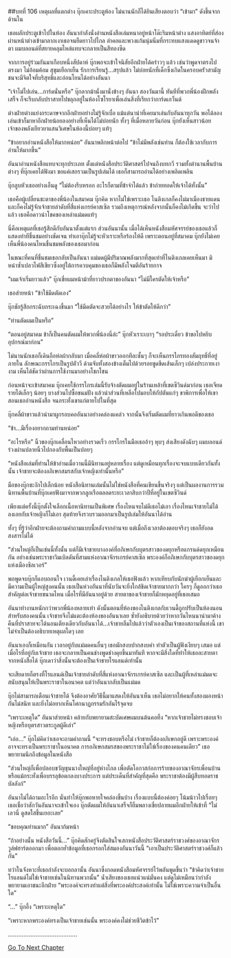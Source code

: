##บทที่ 106 เหตุผลที่แตกต่าง
บุ๊กเคาะประตูห้อง ไม่นานนักก็ได้ยินเสียงตอบว่า “เข้ามา” ดังขึ้นจากด้านใน


เธอผลักประตูเข้าไปในห้อง อันนากำลังนั่งอ่านหนังสือเล่มหนาอยู่หน้าโต๊ะริมหน้าต่าง แสงอาทิตย์ที่ส่องผ่านหน้าต่างเข้ามาลากเงาเธอจนยืดยาวไปไกล ลำคอและพวงแก้มนุ่มนิ่มที่กระทบแสงแดดดูขาวจนจ้าตา ผมบลอนด์ที่สยายคลุมไหล่แทบจะกลายเป็นสีทองซีด

จากการอยู่ร่วมกันมาเกือบหนึ่งสัปดาห์ บุ๊กพอจะเข้าใจนิสัยอีกฝ่ายได้คร่าวๆ แล้ว เช่นว่าพูดจาตรงไปตรงมา ไม่อ้อมค้อม สุขุมเยือกเย็น รักการเรียนรู้...สรุปแล้ว ไม่บ่อยนักที่เด็กซึ่งเกิดในครอบครัวสามัญชนจะมีจิตใจที่บริสุทธิ์และอ่อนโยนได้อย่างอันนา


“เจ้าไม่ไปเล่น...การ์ดนั่นหรือ” บุ๊กลากม้านั่งมานั่งข้างๆ อันนา สองวันมานี้ ทันทีที่พวกพี่น้องฝึกพลังเสร็จ ก็จะรีบกลับปราสาทไปขลุกอยู่ในห้องโซโรยาเพื่อเล่นสิ่งที่เรียกว่าการ์ดเกว็นต์


ต่างฝ่ายต่างแย่งกระดาษจากอีกฝ่ายอย่างไม่รู้จักเบื่อ แม้แต่นาน่าที่เคยมาเล่นกับอันนาทุกวัน พอได้ลองเล่นเข้าก็มาหาอีกฝ่ายน้อยลงอย่างที่เห็นได้ไม่บ่อยนัก ทั้งๆ ที่เมื่อหลายวันก่อน บุ๊กยังเห็นสาวน้อยเจ้าของพลังเยียวยาแสนวิเศษในห้องนี้บ่อยๆ แท้ๆ


“ข้าอยากอ่านหนังสือให้มากหน่อย” อันนาพลิกหน้าต่อไป “ข้าไม่มีพลังเช่นท่าน ก็ต้องใช้เวลากับการอ่านให้มากขึ้น”


อันนาอ่านหนังสือแทบจะทุกประเภท ตั้งแต่หนังสือประวัติศาสตร์ไปจนถึงบทกวี รวมทั้งตำนานพื้นบ้านต่างๆ ที่บุ๊กเคยได้ฟังมา ขอแค่เสกรวมเป็นรูปเล่มได้ เธอก็สามารถอ่านได้อย่างเพลิดเพลิน


บุ๊กลูบหัวเธออย่างเอ็นดู “ไม่ต้องรีบหรอก อะไรก็ตามที่ข้าจำได้แล้ว ข้าถ่ายทอดให้เจ้าได้ทั้งนั้น”


เธอคือผู้เปลี่ยนชะตาของพี่น้องในสมาคม บุ๊กคิด หากไม่ใช่เพราะเธอ ไนติงเกลก็คงไม่มาเมืองชายแดนและก็คงไม่รู้จักเจ้าชายลำดับที่สี่แห่งเกรย์คาสเซิล รวมถึงเหตุการณ์หลังจากนั้นก็คงไม่เกิดขึ้น จะว่าไปแล้ว เธอคือดาวนำโชคของเหล่าแม่มดแท้ๆ


นี่คือเหตุผลที่เธอรู้สึกดีกับอันนาตั้งแต่แรก ส่วนอันนานั้น เมื่อได้เห็นหนังสือมหัศจรรย์ของเธอแล้วก็แสดงท่าทีชื่นชมอย่างชัดเจน ทำเอาบุ๊กไม่รู้จะหัวเราะหรือร้องไห้ดี เพราะตอนอยู่ที่สมาคม บุ๊กยังไม่เคยเห็นพี่น้องคนไหนชื่นชมพลังของเธอมาก่อน


ในขณะที่คนที่ชื่นชมเธอกลับเป็นอันนา แม่มดผู้มีปริมาณพลังมากที่สุดเท่าที่ไนติงเกลเคยเห็นมา มิหนำซ้ำเปลวไฟสีเขียวซึ่งอยู่ใต้การควบคุมของเธอก็มีพลังโจมตีอันร้ายกาจ


“ผมเจ้าเริ่มยาวแล้ว” บุ๊กเขี่ยผมหน้าม้าที่ยาวปรกตาของอันนา “ไม่มีใครตัดให้เจ้าหรือ”


เธอส่ายหน้า “ข้าใช้มีดตัดเอง”


บุ๊กชักรู้สึกกระฉับกระเฉงขึ้นมา “ใช้มีดตัดจะสวยได้อย่างไร ให้ข้าตัดให้ดีกว่า”


“ท่านตัดผมเป็นหรือ”


“ตอนอยู่สมาคม ข้าก็เป็นคนตัดผมให้พวกพี่น้องนี่ล่ะ” บุ๊กหัวเราะเบาๆ “รอประเดี๋ยว ข้าขอไปหยิบอุปกรณ์มาก่อน”


ไม่นานนักเธอก็เดินถือห่อผ้ากลับมา เมื่อคลี่ห่อผ้าขาวออกทีละชั้นๆ ก็จะเห็นกรรไกรทองสัมฤทธิ์ที่อยู่ภายใน ลักษณะกรรไกรเป็นรูปตัววี ด้ามจับทั้งสองข้างเต็มไปด้วยรอยขูดขีดเส้นเล็กๆ เปล่งประกายเงางาม เห็นได้ชัดว่าผ่านการใช้งานมาอย่างโชกโชน


ก่อนหน้าจะเข้าสมาคม บุ๊กเคยใช้กรรไกรเล่มนี้รับจ้างตัดผมอยู่ในร้านเหล้าที่เขตซีวินด์มาก่อน เธอเจียดรายได้เล็กๆ น้อยๆ บางส่วนไปซื้อขนมปัง แล้วนำส่วนที่เหลือไปมอบให้กัปตันแก่ๆ ขาพิการเพื่อให้เขาสอนเธออ่านหนังสือ จนกระทั่งเขาแก่ตายไปในที่สุด


บุ๊กคลี่ผ้าขาวแล้วนำมาผูกรอบคออันนาอย่างคล่องแคล่ว จากนั้นจึงเริ่มตัดผมที่ยาวเกินพอดีของเธอ


“ข้า...มีเรื่องอยากถามท่านหน่อย”


“อะไรหรือ” นิ้วของบุ๊กเคลื่อนไหวอย่างรวดเร็ว กรรไกรในมือเธออ้าๆ หุบๆ ส่งเสียงดังฉับๆ ผมบลอนด์ร่วงผ่านปลายนิ้วไปกองกับพื้นเป็นปอยๆ


“หนังสือเล่มที่ท่านให้ข้าอ่านเมื่อวานนี้มีนิทานอยู่หลายเรื่อง แต่ดูเหมือนทุกเรื่องจะจบแบบเดียวกันทั้งนั้น เจ้าชายจะต้องอภิเษกสมรสกับเจ้าหญิงเท่านั้นหรือ”


มือของบุ๊กชะงักไปเล็กน้อย หนังสือนิทานเล่มนั้นไม่ใช่หนังสือที่คนเขียนขึ้นจริงๆ แต่เป็นผลงานการรวมนิทานพื้นบ้านที่บุ๊กเคยฟังมาจากพวกลูกเรือตลอดระยะเวลาสิบกว่าปีที่อยู่ในเขตซีวินด์


เพียงแต่ครั้งนี้บุ๊กตั้งใจเลือกเนื้อหานิทานเป็นพิเศษ เรื่องไหนจบไม่ดีเธอไม่เอา เรื่องไหนเจ้าชายไม่ได้ลงเอยกับเจ้าหญิงก็ไม่เอา สุดท้ายจึงรวบรวมออกมาเป็นรูปเล่มให้อันนาได้อ่าน


ทั้งๆ ที่รู้ว่าอีกฝ่ายจะต้องถามคำถามแบบนี้หลังจากอ่านจบ แต่เมื่อถึงเวลาต้องตอบจริงๆ เธอก็ยังอดสงสารไม่ได้


“ส่วนใหญ่ก็เป็นเช่นนี้ทั้งนั้น แต่ก็มีเจ้าชายบางองค์ที่อภิเษกกับบุตรสาวของดยุกหรือแกรนด์ดยุกเหมือนกัน อย่างเช่นพระราชาวิมเบิลดันที่สามแห่งอาณาจักรเกรย์คาสเซิล พระองค์ก็อภิเษกกับบุตรสาวของดยุกแห่งเมืองซิลเวอร์”


พอพูดจบบุ๊กก็แอบถอนใจ เวนดี้เคยเล่าเรื่องไนติงเกลให้เธอฟังแล้ว หากเทียบกับนักฆ่าผู้เยือกเย็นและมีความเป็นผู้ใหญ่สูงคนนั้น เธอเป็นห่วงอันนาที่นับวันจะยิ่งใกล้ชิดเจ้าชายมากกว่า ใครๆ ก็ดูออกว่าเธอสำคัญต่อเจ้าชายขนาดไหน เมื่อไรที่มีอันนาอยู่ด้วย สายตาของเจ้าชายก็มักหยุดอยู่ที่เธอเสมอ


อันนาทำงานหนักกว่าพวกพี่น้องหลายเท่า ดังนั้นตอนที่ห้องของไนติงเกลกับเวนดี้ถูกปรับเป็นห้องนอนสำหรับสองคนนั้น เจ้าชายจึงไม่แตะต้องห้องของอันนาเลย ซ้ำยังอธิบายด้วยว่าหากวันไหนนาน่ามาค้างคืนที่ปราสาทจะได้นอนเตียงเดียวกับอันนาได้...เจ้าชายลืมไปแล้วว่าตัวเองเป็นเจ้าของสถานที่แห่งนี้ เขาไม่จำเป็นต้องอธิบายเหตุผลใดๆ เลย


อันนาเองก็เหมือนกัน เวลาอยู่กับแม่มดคนอื่นๆ เธอมักสงบปากสงบคำ ทำตัวเป็นผู้ฟังเงียบๆ เสมอ แต่เมื่อไรที่อยู่กับเจ้าชาย เธอจะกลายเป็นคนช่างพูดช่างคุยขึ้นมาทันที หากจะมีสิ่งใดที่ทำให้เธอละสายตาจากหนังสือได้ บุ๊กเดาว่าสิ่งนั้นจะต้องเป็นเจ้าชายโรแลนด์เท่านั้น


จะเสียดายก็ตรงที่โรแลนด์เป็นเจ้าชายลำดับที่สี่แห่งอาณาจักรเกรย์คาสเซิล และเป็นผู้ที่เหล่าแม่มดจะสนับสนุนให้เป็นพระราชาในอนาคต แต่ว่าอันนากลับเป็นแม่มด


บุ๊กไม่สามารถเตือนเจ้าชายได้ จึงต้องอาศัยวิธีนี้มาแสดงให้อันนาเห็น เธอไม่อยากให้คนทั้งสองมองหน้ากันไม่สนิท และยิ่งไม่อยากเห็นโศกนาฏกรรมรักอันไร้จุดจบ


“เพราะเหตุใด” อันนาส่ายหน้า คล้ายกับพยายามสะบัดเศษผมบนต้นคอทิ้ง “หากเจ้าชายไม่ทรงชอบเจ้าหญิงหรือบุตรสาวตระกูลผู้ดีเล่า”


“เอ่อ...” บุ๊กไม่คิดว่าเธอจะถามคำถามนี้ “จะทรงชอบหรือไม่ เจ้าชายก็ต้องอภิเษกอยู่ดี เพราะพระองค์อาจจะทรงเป็นพระราชาในอนาคต การอภิเษกสมรสของพระราชาไม่ใช่เรื่องของคนคนเดียว” เธอพยายามนึกถึงข้อมูลในหนังสือ


“ส่วนใหญ่ก็เพื่อปลอบขวัญขุนนางใหญ่ที่อยู่ห่างไกล เพื่อตัดโอกาสก่อการร้ายของอาณาจักรเพื่อนบ้าน หรือแม้กระทั่งเพื่อบรรลุข้อตกลงบางประการ แต่ประเด็นที่สำคัญที่สุดคือ พระราชาต้องมีผู้สืบทอดราชบัลลังก์”


อันนาไม่ได้ถามอะไรอีก นั่นทำให้บุ๊กพอหายใจคล่องขึ้นบ้าง เรื่องแบบนี้ต้องค่อยๆ โน้มน้าวไปเรื่อยๆ เธอเชื่อว่าสักวันอันนาจะเข้าใจเอง บุ๊กตัดผมให้อันนาเสร็จก็ยิ้มพลางเขี่ยปลายผมอีกฝ่ายให้เข้าที่ “ไม่เลวนี่ ดูสดใสขึ้นเยอะเลย”


“ขอบคุณท่านมาก” อันนาก้มหน้า


“ถ้าอย่างนั้น หนังสือวันนี้...” บุ๊กคิดสักครู่จึงตัดสินใจเสกหนังสือประวัติศาสตร์ราชวงศ์ของอาณาจักรวูล์ฟฮาร์ตออกมา เพื่อตอกย้ำข้อมูลที่เธอกรอกใส่สมองอันนาวันนี้ “เอาเป็นประวัติศาสตร์ราชวงศ์ก็แล้วกัน”


ทว่าในจังหวะที่เธอกำลังจะบอกลานั้น อันนาซึ่งกอดหนังสือมหัศจรรย์ไว้พลันพูดขึ้นว่า “ข้าคิดว่าเจ้าชายโรแลนด์ไม่ใช่เจ้าชายเช่นในนิทานพวกนั้น” น้ำเสียงของเธอแน่วแน่มั่นคง แต่ดูไม่เหมือนว่ากำลังพยายามเอาชนะอีกฝ่าย “พระองค์จะทรงทำแต่สิ่งที่พระองค์ประสงค์เท่านั้น ไม่ใช่เพราะความจำเป็นอื่นใด”


“...” บุ๊กอึ้ง “เพราะเหตุใด”


“เพราะหากพระองค์ทรงเป็นเจ้าชายเช่นนั้น พระองค์คงไม่ช่วยชีวิตข้าไว้”


........................................




[Go To Next Chapter]( ./19.md)